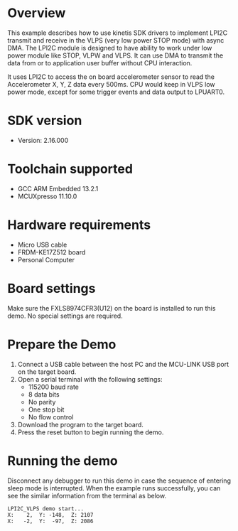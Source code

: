 Overview
========
This example describes how to use kinetis SDK drivers to implement LPI2C transmit and receive in the VLPS (very low power STOP mode) with async DMA.
The LPI2C module is designed to have ability to work under low power module like STOP, VLPW and VLPS. It can use DMA to transmit the data from or to application user buffer without CPU interaction.

It uses LPI2C to access the on board accelerometer sensor to read the Accelerometer X, Y, Z data every 500ms. CPU would keep in VLPS low power mode, except for some trigger events and data output to LPUART0.

SDK version
===========
- Version: 2.16.000

Toolchain supported
===================
- GCC ARM Embedded  13.2.1
- MCUXpresso  11.10.0

Hardware requirements
=====================
- Micro USB cable
- FRDM-KE17Z512 board
- Personal Computer

Board settings
==============
Make sure the FXLS8974CFR3(U12) on the board is installed to run this demo.
No special settings are required.

Prepare the Demo
================
1.  Connect a USB cable between the host PC and the MCU-LINK USB port on the target board.
2.  Open a serial terminal with the following settings:
    - 115200 baud rate
    - 8 data bits
    - No parity
    - One stop bit
    - No flow control
3.  Download the program to the target board.
4.  Press the reset button to begin running the demo.

Running the demo
================
Disconnect any debugger to run this demo in case the sequence of entering sleep mode is interrupted.
When the example runs successfully, you can see the similar information from the terminal as below.
~~~~~~~~~~~~
LPI2C_VLPS demo start...
X:    2,  Y: -148,  Z: 2107
X:   -2,  Y:  -97,  Z: 2086
~~~~~~~~~~~~
